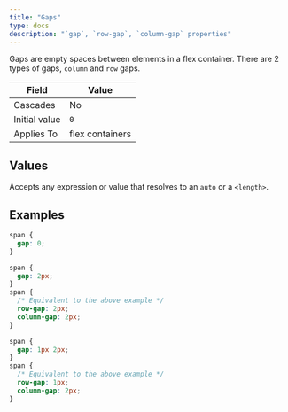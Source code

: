 ```yaml
---
title: "Gaps"
type: docs
description: "`gap`, `row-gap`, `column-gap` properties"
---
```


Gaps are empty spaces between elements in a flex container. There are 2 types of gaps, `column` and `row` gaps.

| Field         | Value           |
|---------------|-----------------|
| Cascades      | No              |
| Initial value | `0`             |
| Applies To    | flex containers |

## Values
Accepts any expression or value that resolves to an `auto` or a `<length>`.

## Examples
```scss
span {
  gap: 0;
}

span {
  gap: 2px;
}
span {
  /* Equivalent to the above example */
  row-gap: 2px;
  column-gap: 2px;
}

span {
  gap: 1px 2px;
}
span {
  /* Equivalent to the above example */
  row-gap: 1px;
  column-gap: 2px;
}
```